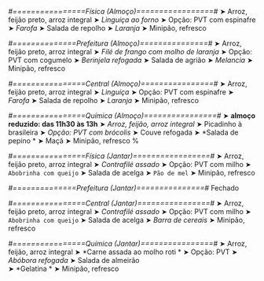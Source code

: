 
*#================Física (Almoço)=================#*
➤ Arroz, feijão preto, arroz integral
➤ *Linguiça ao forno*
➤ Opção: PVT com espinafre
➤ *Farofa*
➤ Salada de repolho
➤ *Laranja*
➤ Minipão, refresco

*#==============Prefeitura (Almoço)===============#*
➤ Arroz, feijão preto, arroz integral
➤ *Filé de frango com molho de laranja*
➤ Opção: PVT com cogumelo
➤ *Berinjela refogada*
➤ Salada de agrião
➤ *Melancia*
➤ Minipão, refresco

*#================Central (Almoço)================#*
➤ Arroz, feijão preto, arroz integral
➤ *Linguiça*
➤ Opção: PVT com espinafre
➤ *Farofa*
➤ Salada de repolho
➤ *Laranja*
➤ Minipão, refresco

*#================Química (Almoço)================#*
➤ **almoço reduzido: das 11h30 às 13h**
➤ *Arroz, feijão, arroz integral*
➤ Picadinho à brasileira
➤ *Opção: PVT com brócolis*
➤ Couve refogada 
➤ *Salada de pepino  *
➤ Maçã 
➤ Minipão, refresco
%

*#================Física (Jantar)=================#*
➤ Arroz, feijão preto, arroz integral
➤ *Contrafilé assado*
➤ Opção: PVT com milho
➤ `Abobrinha com queijo`
➤ Salada de acelga
➤ `Pão de mel`
➤ Minipão, refresco

*#==============Prefeitura (Jantar)===============#*
Fechado

*#================Central (Jantar)================#*
➤ Arroz, feijão preto, arroz integral
➤ *Contrafilé assado*
➤ Opção: PVT com milho
➤ `Abobrinha com queijo`
➤ Salada de acelga
➤ *Barra de cereais*
➤ Minipão, refresco

*#================Química (Jantar)================#*
➤ Arroz, feijão, arroz integral
➤ *Carne assada ao molho roti *
➤ Opção: PVT
➤ *Abóbora refogada*
➤ Salada de almeirão  
➤ *Gelatina  *
➤ Minipão, refresco
